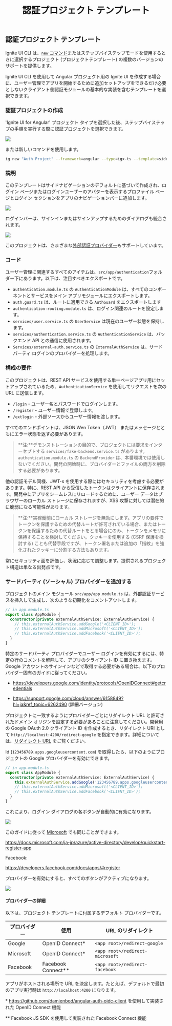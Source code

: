 ﻿---
title: 認証プロジェクト テンプレート
_description: Angular 認証プロジェクト テンプレート ガイド
_keywords: Ignite UI for Angular, UI controls, CLI, Templates, Angular widgets, web widgets, UI widgets, Angular, Native Angular Components Suite, Native Angular Controls, Native Angular Components Library
_language: ja
---

## 認証プロジェクト テンプレート

Ignite UI CLI は、[`new` コマンド](../cli-overview.md#commands)またはステップバイステップモードを使用するときに選択するプロジェクト (プロジェクトテンプレート) の複数のバージョンのサポートを提供します。

Ignite UI CLI を使用して Angular プロジェクト用の Ignite UI を作成する場合に、ユーザー管理でアプリを開始するために追加セットアップをできるだけ必要としないクライアント側認証モジュールの基本的な実装を含むテンプレートを選択できます。

### 認証プロジェクトの作成
'Ignite UI for Angular' プロジェクト タイプを選択した後、ステップバイステップの手順を実行する際に認証プロジェクトを選択できます。

![](../../../images/general/cli-igx-side-auth.png)

または新しいコマンドを使用します。

```bash
ig new "Auth Project" --framework=angular --type=igx-ts --template=side-nav-auth
```

### 説明
このテンプレートはサイドナビゲーションのデフォルトに基づいて作成され、ログイン ページまたはログインユーザーのアバターを表示するプロファイル ページとログイン セクションをアプリのナビゲーションバーに追加します。

![](../../../images/general/igx-side-auth-login-bar.png)

ログインバーは、サインインまたはサインアップするためのダイアログも統合されます。

![](../../../images/general/igx-side-auth-login-dialogs.png)

このプロジェクトは、さまざまな[外部認証プロバイダー](#add-a-third-party-social-provider)もサポートしています。 

### コード
ユーザー管理に関連するすべてのアイテムは、`src/app/authentication`フォルダー下にあります。以下は、注目すべきエクスポートです。

- `authentication.module.ts` の `AuthenticationModule` は、すべてのコンポーネントとサービスをメイン アプリモジュールにエクスポートします。
- `auth.guard.ts` は、ルートに適用できる `AuthGuard` をエクスポートします
- `authentication-routing.module.ts` は、ログイン関連のルートを設定します。
- `services/user.service.ts` の `UserService` は現在のユーザー状態を保持します。
- `services/authentication.service.ts` の `AuthenticationService` は、バックエンド API との通信に使用されます。
- `Services/external-auth.service.ts` の `ExternalAuthService` は、サードパーティ ログインのプロバイダーを処理します。

### 構成の要件

このプロジェクトは、REST API サービスを使用する単一ページアプリ用にセットアップされているため、`AuthenticationService` を使用してリクエストを次の URL に送信します。
- `/login` - ユーザー名とパスワードでログインします。
- `/register` - ユーザー情報で登録します。
- `/extlogin` - 外部ソースからユーザー情報を渡します。

すべてのエンドポイントは、JSON Wen Token（JWT） またはメッセージとともにエラー状態を返す必要があります。

> **注:**デモンストレーションの目的で、プロジェクトには要求をインターセプトする `services/fake-backend.service.ts` があります。`authentication.module.ts` の `BackendProvider` は、本番環境では使用しないでください。開発の開始時に、プロバイダーとファイルの両方を削除する必要があります。

他の認証モデル同様、JWT-s を使用する際にはセキュリティを考慮する必要があります。特に、REST API から受信したトークンはクライアントに保存されます。開発中にアプリをシームレスにリロードするために、ユーザー データはブラウザーのローカル ストレージに保存されますが、XSS 攻撃に対しては潜在的に脆弱になる可能性があります。

> **注:**実稼働前にローカル ストレージを無効にします。アプリの要件でトークンを保護するための代替ルートが許可されている場合、またはトークンを保護するための代替ルートをとる場合にのみ、トークンをメモリに保持することを検討してください。クッキーを使用する (CSRF 保護を検討する) ことも代替手段ですが、トークン署名または追加の「指紋」を強化されたクッキーに分割する方法もあります。

常にセキュリティ面を評価し、状況に応じて調整します。提供されるプロジェクト構造は単なる出発点です。


### サードパーティ (ソーシャル) プロバイダーを追加する

プロジェクトのメイン モジュール `src/app/app.module.ts` は、外部認証サービスを挿入して生成し、次のような初期化をコメントアウトします。

```ts
// in app.module.ts
export class AppModule {
  constructor(private externalAuthService: ExternalAuthService) {
    // this.externalAuthService.addGoogle('<CLIENT_ID>');
    // this.externalAuthService.addMicrosoft('<CLIENT_ID>');
    // this.externalAuthService.addFacebook('<CLIENT_ID>');
  }
}
```

特定のサードパーティ プロバイダーでユーザー ログインを有効にするには、特定の行のコメントを解除して、アプリのクライアント ID に置き換えます。
Google アカウントのサインインなどで取得する必要がある場合は、以下のプロバイダー固有のガイドに従ってください。
- https://developers.google.com/identity/protocols/OpenIDConnect#getcredentials

- https://support.google.com/cloud/answer/6158849?hl=ja&ref_topic=6262490 (詳細バージョン)

プロジェクトに一致するようにプロバイダーごとにリダイレクト URL と許可されたドメイン オリジンを設定する必要があることに注意してください。開発用の Google OAuth 2.0 クライアント ID を作成するとき、リダイレクト URI として `http://localhost:4200/redirect-google` を指定できます。詳細については、[リダイレクト URL](#provider-details) をご覧ください。

Id (`123456789.apps.googleusercontent.com`) を取得したら、以下のようにプロジェクトの Google プロバイダーを有効にできます。
```ts
// in app.module.ts
export class AppModule {
  constructor(private externalAuthService: ExternalAuthService) {
    this.externalAuthService.addGoogle('123456789.apps.googleusercontent.com');
    // this.externalAuthService.addMicrosoft('<CLIENT_ID>');
    // this.externalAuthService.addFacebook('<CLIENT_ID>');
  }
}
```
これにより、ログイン ダイアログの各ボタンが自動的に有効になります。

![](../../../images/general/igx-side-auth-login-google.png)

このガイドに従って [Microsoft](https://docs.microsoft.com/ja-jp/azure/active-directory/develop/v2-protocols-oidc) でも同じことができます。

https://docs.microsoft.com/ja-jp/azure/active-directory/develop/quickstart-register-app

Facebook:

https://developers.facebook.com/docs/apps/#register


プロバイダーを有効にすると、すべてのボタンがアクティブになります。

![](../../../images/general/igx-side-auth-login-social.png)

#### プロバイダーの詳細

以下は、プロジェクト テンプレートに付属するデフォルト プロバイダーです。

| プロバイダー | 使用 | URL のリダイレクト |
|---|---|---|
| Google | OpenID Connect* | `<app root>/redirect-google` |
| Microsoft | OpenID Connect* | `<app root>/redirect-microsoft` |
| Facebook | Facebook Connect** | `<app root>/redirect-facebook` |

アプリがホストされる場所で URL を決定します。たとえば、デフォルトで最初のアプリ実行時は `http://localhost:4200` になります。

\* https://github.com/damienbod/angular-auth-oidc-client を使用して実装された OpenID Connect 機能

\** Facebook JS SDK を使用して実装された Facebook Connect 機能